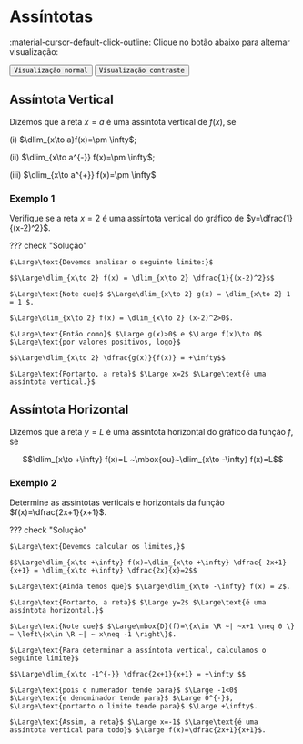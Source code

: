 
# **Assíntotas**

:material-cursor-default-click-outline: Clique no botão abaixo para alternar visualização:

<div class="tx-switch">
  <button data-md-color-scheme="default"><code>Visualização normal</code></button>
  <button data-md-color-scheme="slate"><code>Visualização contraste</code></button>
</div>

<script>
  var buttons = document.querySelectorAll("button[data-md-color-scheme]")
  buttons.forEach(function(button) {
    button.addEventListener("click", function() {
      var attr = this.getAttribute("data-md-color-scheme")
      document.body.setAttribute("data-md-color-scheme", attr)
      var name = document.querySelector("#__code_0 code span:nth-child(7)")
      name.textContent = attr
    })
  })
</script>


## Assíntota Vertical 

Dizemos que a reta $x=a$ é uma assíntota vertical de $f(x)$, se 

(i) $\dlim_{x\to a}f(x)=\pm \infty$;

(ii) $\dlim_{x\to a^{-}} f(x)=\pm \infty$;

(iii) $\dlim_{x\to a^{+}} f(x)=\pm \infty$

### Exemplo 1 

Verifique se a reta $x=2$ é uma assíntota vertical do gráfico de $y=\dfrac{1}{(x-2)^2}$.
 
??? check "Solução"

    $\Large\text{Devemos analisar o seguinte limite:}$ 
	
    $$\Large\dlim_{x\to 2} f(x) = \dlim_{x\to 2} \dfrac{1}{(x-2)^2}$$ 
	
    $\Large\text{Note que}$ $\Large\dlim_{x\to 2} g(x) = \dlim_{x\to 2} 1 = 1 $. 

    $\Large\dlim_{x\to 2} f(x) = \dlim_{x\to 2} (x-2)^2>0$. 

    $\Large\text{Então como}$ $\Large g(x)>0$ e $\Large f(x)\to 0$ $\Large\text{por valores positivos, logo}$

    $$\Large\dlim_{x\to 2} \dfrac{g(x)}{f(x)} = +\infty$$

    $\Large\text{Portanto, a reta}$ $\Large x=2$ $\Large\text{é uma assíntota vertical.}$ 


## Assíntota Horizontal 

Dizemos que a reta $y=L$ é uma assíntota horizontal do gráfico da função $f$, se 

$$\dlim_{x\to +\infty} f(x)=L ~\mbox{ou}~\dlim_{x\to -\infty} f(x)=L$$

### Exemplo 2 

Determine as assíntotas verticais e horizontais da função $f(x)=\dfrac{2x+1}{x+1}$.


??? check "Solução"

    $\Large\text{Devemos calcular os limites,}$  
	
    $$\Large\dlim_{x\to +\infty} f(x)=\dlim_{x\to +\infty} \dfrac{ 2x+1}{x+1} = \dlim_{x\to +\infty} \dfrac{2x}{x}=2$$ 

    $\Large\text{Ainda temos que}$ $\Large\dlim_{x\to -\infty} f(x) = 2$. 

    $\Large\text{Portanto, a reta}$ $\Large y=2$ $\Large\text{é uma assíntota horizontal.}$  

    $\Large\text{Note que}$ $\Large\mbox{D}(f)=\{x\in \R ~| ~x+1 \neq 0 \} = \left\{x\in \R ~| ~ x\neq -1 \right\}$. 

    $\Large\text{Para determinar a assíntota vertical, calculamos o seguinte limite}$ 

    $$\Large\dlim_{x\to -1^{-}} \dfrac{2x+1}{x+1} = +\infty $$ 

    $\Large\text{pois o numerador tende para}$ $\Large -1<0$ $\Large\text{e denominador tende para}$ $\Large 0^{-}$, $\Large\text{portanto o limite tende para}$ $\Large +\infty$. 

    $\Large\text{Assim, a reta}$ $\Large x=-1$ $\Large\text{é uma assíntota vertical para todo}$ $\Large f(x)=\dfrac{2x+1}{x+1}$. 



